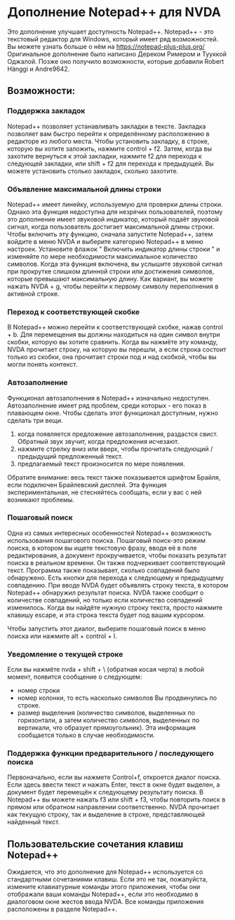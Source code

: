 # Дополнение Notepad++ для NVDA #

Это дополнение улучшает доступность Notepad++. Notepad++ - это текстовый редактор для Windows, который имеет ряд возможностей. Вы можете узнать больше о нём на <https://notepad-plus-plus.org/>
Оригинальное дополнение было написано Дереком Римером и Тууккой Оджалой. Позже оно получило возможности, которые добавили Robert Hänggi и Andre9642.

## Возможности:

### Поддержка закладок

Notepad++ позволяет устанавливать закладки в тексте.
Закладка позволяет вам быстро перейти к определённому  расположению в редакторе из любого места.
Чтобы установить закладку, в строке, которую вы хотите заложить, нажмите control + f2.
Затем, когда вы захотите вернуться к этой закладки, нажмите f2 для перехода к следующей закладки, или shift + f2 для перехода к предыдущей.
Вы можете установить столько закладок, сколько захотите.

### Объявление максимальной длины строки

Notepad++ имеет линейку, используемую для проверки длины строки. Однако эта функция
недоступна для незрячих пользователей, поэтому это дополнение имеет звуковой индикатор, который подаёт звуковой сигнал, когда пользователь достигает максимальной длины строки.
Чтобы включить эту функцию, сначала запустите Notepad++, затем войдите в меню NVDA и выберите категорию Notepad++ в меню настроек.
Установите флажок " Включить индикатор длины строки " и изменяйте по мере необходимости максимальное количество символов.
Когда эта функция включена, вы услышите звуковой сигнал при прокрутке слишком длинной строки или достижения символов, которые превышают максимальную  длину. Как вариант, вы можете нажать NVDA + g, чтобы перейти к первому символу переполнения в активной строке.

### Переход к соответствующей скобке

В Notepad++ можно перейти к соответствующей скобке, нажав control + b. Для перемещения вы должны находиться на один символ внутри скобки, которую вы хотите сравнить. Когда вы нажмёте эту команду, NVDA прочитает строку, на которую вы перешли, а если строка состоит только из скобки, она прочитает строки под и над скобкой, чтобы вы могли понять контекст.


### Автозаполнение

Функционал автозаполнения в Notepad++ изначально недоступен. Автозаполнение имеет ряд проблем, среди которых - его показ в плавающем окне. Чтобы сделать этот функционал доступным, нужно сделать три вещи.

1. когда появляется предложение автозаполнения, раздастся свист. Обратный звук звучит, когда предложения исчезают.
2. нажмите стрелку вниз или вверх, чтобы прочитать следующий / предыдущий предложенный текст.
3. предлагаемый текст произносится по мере появления.

Обратите внимание: весь текст  также показывается шрифтом Брайля, если подключен
Брайлевский дисплей. Эта функция экспериментальная, не стесняйтесь сообщать, если у вас с ней возникают проблемы.

### Пошаговый поиск

Одна из самых интересных особенностей Notepad++  возможность использования пошагового поиска.
Пошаговый поиск-это режим поиска, в котором вы ищете текстовую фразу, вводя её в поле редактирования, а документ прокручивается, чтобы показать результат поиска в реальном времени. Он также подчеркивает соответствующий текст.
Программа также показывает, сколько совпадений было обнаружено. Есть кнопки для перехода к следующему и предыдущему совпадению.
При вводе NVDA будет объявлять строку текста, в котором Notepad++ обнаружил результат поиска. NVDA также сообщит о количестве совпадений, но только если количество совпадений изменилось.
Когда вы найдёте нужную строку текста, просто нажмите клавишу escape, и эта строка текста будет под вашим курсором.

Чтобы запустить этот диалог, выберите пошаговый поиск в меню поиска или нажмите alt + control + I.

### Уведомление о текущей строке

Если вы нажмёте nvda + shift + \ (обратная косая черта) в любой момент, появится
сообщение о следующем:

* номер строки
* номер колонки, то есть насколько символов Вы  продвинулись по строке.
* размер выделения (количество символов, выделенных по горизонтали, а затем количество символов, выделенных по вертикали, что образует прямоугольник). Эта информация сообщается только в случае необходимости.


### Поддержка функции предварительного / последующего поиска

Первоначально, если вы нажмете Control+f, откроется диалог поиска.
Если здесь ввести текст и нажать Enter, текст в окне будет выделен, а документ будет перемещён к следующему результату поиска.
В Notepad++ вы можете нажать f3 или shift + f3, чтобы повторить поиск в прямом или обратном направлении соответственно.
NVDA прочитает как текущую строку, так и выделение в строке, представляющей найденный текст.

## Пользовательские сочетания клавиш Notepad++

Ожидается, что это дополнение для Notepad++ используется со стандартными сочетаниями клавиш.
Если это не так, пожалуйста, измените клавиатурные команды этого приложения, чтобы они отображали ваши команды Notepad++, если
это необходимо в диалоговом окне жестов ввода NVDA.
Все команды приложения расположены в разделе Notepad++.